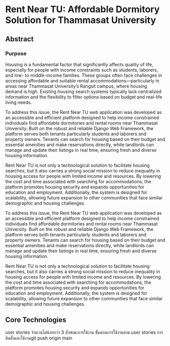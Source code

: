 
# Rent Near TU: Affordable Dormitory Solution for Thammasat University

## Abstract

### Purpose
Housing is a fundamental factor that significantly affects quality of life, especially for people with income constraints such as students, laborers, and low- to middle-income families. These groups often face challenges in accessing affordable and suitable rental accommodations—particularly in areas near Thammasat University’s Rangsit campus, where housing demand is high. Existing housing search systems typically lack centralized information and the flexibility to filter options based on budget and real-life living needs.


To address this issue, the Rent Near TU web application was developed as an accessible and efficient platform designed to help income constrained individuals find affordable dormitories and rental rooms near Thammasat University. Built on the robust and reliable Django Web Framework, the platform serves both tenants particularly students and laborers and property owners. Tenants can search for housing based on their budget and essential amenities and make reservations directly, while landlords can manage and update their listings in real time, ensuring fresh and diverse housing information.

Rent Near TU is not only a technological solution to facilitate housing searches, but it also carries a strong social mission to reduce inequality in housing access for people with limited income and resources. By lowering the cost and time associated with searching for accommodations, the platform promotes housing security and expands opportunities for education and employment. Additionally, the system is designed for scalability, allowing future expansion to other communities that face similar demographic and housing challenges.


To address this issue, the Rent Near TU web application was developed as an accessible and efficient platform designed to help income constrained individuals find affordable dormitories and rental rooms near Thammasat University. Built on the robust and reliable Django Web Framework, the platform serves both tenants particularly students and laborers and property owners. Tenants can search for housing based on their budget and essential amenities and make reservations directly, while landlords can manage and update their listings in real time, ensuring fresh and diverse housing information.

Rent Near TU is not only a technological solution to facilitate housing searches, but it also carries a strong social mission to reduce inequality in housing access for people with limited income and resources. By lowering the cost and time associated with searching for accommodations, the platform promotes housing security and expands opportunities for education and employment. Additionally, the system is designed for scalability, allowing future expansion to other communities that face similar demographic and housing challenges.

## Core Technologies










user stories จำนวนไม่น้อยกว่า 3 ลักษณะการใช้งาน
ขั้นตอนการใช้งานตาม user stories
การติดตั้งและใช้งานgit push origin main
